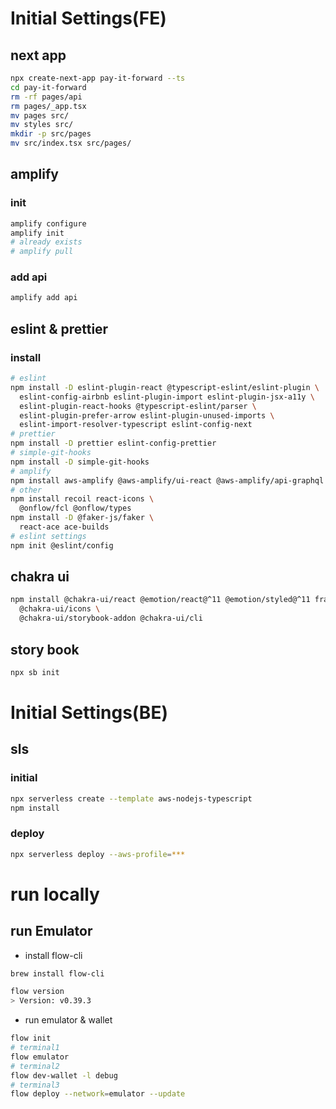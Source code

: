 # Initial Settings(FE)

## next app

```sh
npx create-next-app pay-it-forward --ts
cd pay-it-forward
rm -rf pages/api
rm pages/_app.tsx
mv pages src/
mv styles src/
mkdir -p src/pages
mv src/index.tsx src/pages/
```

## amplify

### init

```sh
amplify configure
amplify init
# already exists
# amplify pull
```

### add api

```sh
amplify add api
```

## eslint & prettier

### install

```sh
# eslint
npm install -D eslint-plugin-react @typescript-eslint/eslint-plugin \
  eslint-config-airbnb eslint-plugin-import eslint-plugin-jsx-a11y \
  eslint-plugin-react-hooks @typescript-eslint/parser \
  eslint-plugin-prefer-arrow eslint-plugin-unused-imports \
  eslint-import-resolver-typescript eslint-config-next
# prettier
npm install -D prettier eslint-config-prettier
# simple-git-hooks
npm install -D simple-git-hooks
# amplify
npm install aws-amplify @aws-amplify/ui-react @aws-amplify/api-graphql @aws-amplify/ui
# other
npm install recoil react-icons \
  @onflow/fcl @onflow/types
npm install -D @faker-js/faker \
  react-ace ace-builds 
# eslint settings
npm init @eslint/config
```

## chakra ui

```sh
npm install @chakra-ui/react @emotion/react@^11 @emotion/styled@^11 framer-motion@^6 \
  @chakra-ui/icons \
  @chakra-ui/storybook-addon @chakra-ui/cli
```

## story book

```sh
npx sb init
```

# Initial Settings(BE)

## sls

### initial
```sh
npx serverless create --template aws-nodejs-typescript
npm install
```

### deploy 
```sh
npx serverless deploy --aws-profile=***
```

# run locally

## run Emulator

- install flow-cli

```sh
brew install flow-cli

flow version
> Version: v0.39.3
```

- run emulator & wallet

```sh
flow init
# terminal1
flow emulator
# terminal2
flow dev-wallet -l debug
# terminal3
flow deploy --network=emulator --update
```